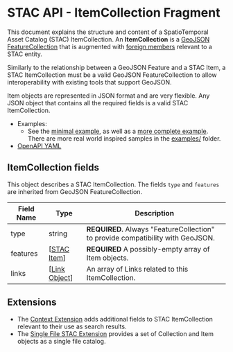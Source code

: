 # STAC API - ItemCollection Fragment

This document explains the structure and content of a SpatioTemporal Asset Catalog (STAC) ItemCollection. 
An **ItemCollection** is a [GeoJSON](http://geojson.org/) [FeatureCollection](https://tools.ietf.org/html/rfc7946#section-3.3) 
that is augmented with [foreign members](https://tools.ietf.org/html/rfc7946#section-6) relevant to a STAC entity.

Similarly to the relationship between a GeoJSON Feature and a STAC Item, a STAC ItemCollection must be a valid GeoJSON 
FeatureCollection to allow interoperability with existing tools that support GeoJSON. 

Item objects are represented in JSON format and are very flexible. Any JSON object that contains all the
required fields is a valid STAC ItemCollection.

- Examples:
  - See the [minimal example](examples/itemcollection-sample-minimal.json), as well as a [more complete 
    example](examples/itemcollection-sample-full.json). There are more real world inspired samples in the [examples/](examples/) folder.
- [OpenAPI YAML](openapi.yaml)

## ItemCollection fields

This object describes a STAC ItemCollection. The fields `type` and `features` are inherited from GeoJSON FeatureCollection.

| Field Name | Type                                                                 | Description                                                                     |
| ---------- | -------------------------------------------------------------------- | ------------------------------------------------------------------------------- |
| type       | string                                                               | **REQUIRED.** Always "FeatureCollection" to provide compatibility with GeoJSON. |
| features   | \[[STAC Item](../../stac-spec/item-spec/item-spec.md)]               | **REQUIRED** A possibly-empty array of Item objects.                            |
| links      | \[[Link Object](../../stac-spec/item-spec/item-spec.md#link-object)] | An array of Links related to this ItemCollection.                               |

## Extensions

- The [Context Extension](../../item-search/README.md#context-extension) adds additional fields to STAC ItemCollection relevant 
  to their use as search results.
- The [Single File STAC Extension](https://github.com/stac-extensions/single-file-stac/blob/main/README.md) provides a set of Collection 
  and Item objects as a single file catalog.
